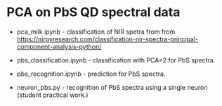 # PCA on PbS QD spectral data

* pca_milk.ipynb - classification of NIR spetra from  from https://nirpyresearch.com/classification-nir-spectra-principal-component-analysis-python/

* pbs_classification.ipynb - classification with PCA=2 for PbS spectra.

* pbs_recognition.ipynb - prediction for PbS spectra.

* neuron_pbs.py - recognition of PbS spectra using a single neuron (student practical work.)